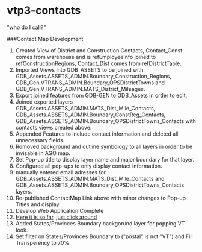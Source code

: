 vtp3-contacts
=============

"who do I call?"

###Contact Map Development

1. Created View of District and Construction Contacts, Contact_Const comes from warehouse  and is refEmployeeInfo joined to refConstructionRegions, 
Contact_Dist comes from refDistrictTable.
2. Imported Views into GDB_ASSETS to be joined with GDB_Assets.ASSETS_ADMIN.Boundary_Construction_Regions, GDB_Gen.VTRANS_ADMIN.Boundary_OPSDistrictTowns and GDB_Gen.VTRANS_ADMIN.MATS_District_Mileages.
3. Export joined features from GDB-GEN to GDB_Assets in order to edit.
4. Joined exported layers GDB_Assets.ASSETS_ADMIN.MATS_Dist_Mile_Contacts, GDB_Assets.ASSETS_ADMIN.Boundary_ConstReg_Contacts, GDB_Assets.ASSETS_ADMIN.Boundary_OPSDistrictTowns_Contacts with contacts views created above.
5. Appended Features to include contact information and deleted all unnecessary fields.
6. Romoved background and outline symbology to all layers in order to be invisable in AGO map.
7. Set Pop-up title to display layer name and major boundary for that layer.
8. Configured all pop-ups to only display contact information.
9. manually entered email adresses for GDB_Assets.ASSETS_ADMIN.MATS_Dist_Mile_Contacts and GDB_Assets.ASSETS_ADMIN.Boundary_OPSDistrictTowns_Contacts layers.
10. Re-published ContactMap Link above with minor changes to Pop-up Titles and display.
11. Develop Web Application Complete
12. [Here it is so far, just click around](http://vtrans.maps.arcgis.com/apps/webappviewer/index.html?id=22c56fb498d147319f17860c5ed00796)
13. Added States/Provinces Boundary backgorund layer for popping VT look.
14. Set filter on States/Provinces Boundary to ("postal" is not "VT") and Fill Transperency to 70%.
